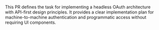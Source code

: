This PR defines the task for implementing a headless OAuth architecture with API-first design principles. It provides a clear implementation plan for machine-to-machine authentication and programmatic access without requiring UI components.
